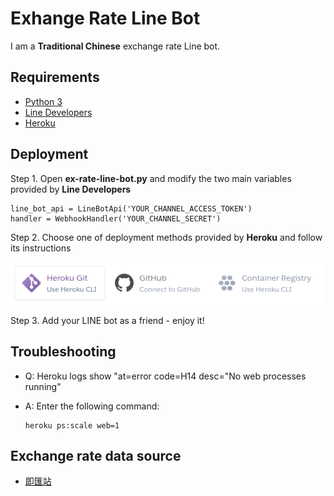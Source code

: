 ﻿# Exhange Rate Line Bot

I am a **Traditional Chinese** exchange rate Line bot.

## Requirements

- [Python 3](https://www.python.org/download/releases/3.0/)
- [Line Developers](https://developers.line.biz/)
- [Heroku](https://www.heroku.com/)

## Deployment

Step 1. Open **ex-rate-line-bot.py** and modify the two main variables provided by **Line Developers**

	line_bot_api = LineBotApi('YOUR_CHANNEL_ACCESS_TOKEN')
	handler = WebhookHandler('YOUR_CHANNEL_SECRET')
	
Step 2. Choose one of deployment methods provided by **Heroku** and follow its instructions

![Heroku deployment methods](heroku_deployment_methods.png)

Step 3. Add your LINE bot as a friend - enjoy it!

## Troubleshooting

- Q: Heroku logs show "at=error code=H14 desc="No web processes running"
- A: Enter the following command:

      heroku ps:scale web=1

## Exchange rate data source

- [即匯站](https://tw.rter.info/)
